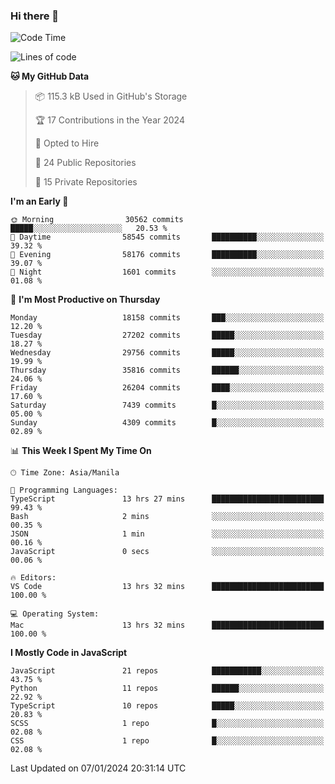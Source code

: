 ### Hi there 👋

<!--START_SECTION:waka-->
![Code Time](http://img.shields.io/badge/Code%20Time-512%20hrs%2046%20mins-blue)

![Lines of code](https://img.shields.io/badge/From%20Hello%20World%20I%27ve%20Written-61.4%20million%20lines%20of%20code-blue)

**🐱 My GitHub Data** 

> 📦 115.3 kB Used in GitHub's Storage 
 > 
> 🏆 17 Contributions in the Year 2024
 > 
> 💼 Opted to Hire
 > 
> 📜 24 Public Repositories 
 > 
> 🔑 15 Private Repositories 
 > 
**I'm an Early 🐤** 

```text
🌞 Morning                30562 commits       █████░░░░░░░░░░░░░░░░░░░░   20.53 % 
🌆 Daytime                58545 commits       ██████████░░░░░░░░░░░░░░░   39.32 % 
🌃 Evening                58176 commits       ██████████░░░░░░░░░░░░░░░   39.07 % 
🌙 Night                  1601 commits        ░░░░░░░░░░░░░░░░░░░░░░░░░   01.08 % 
```
📅 **I'm Most Productive on Thursday** 

```text
Monday                   18158 commits       ███░░░░░░░░░░░░░░░░░░░░░░   12.20 % 
Tuesday                  27202 commits       █████░░░░░░░░░░░░░░░░░░░░   18.27 % 
Wednesday                29756 commits       █████░░░░░░░░░░░░░░░░░░░░   19.99 % 
Thursday                 35816 commits       ██████░░░░░░░░░░░░░░░░░░░   24.06 % 
Friday                   26204 commits       ████░░░░░░░░░░░░░░░░░░░░░   17.60 % 
Saturday                 7439 commits        █░░░░░░░░░░░░░░░░░░░░░░░░   05.00 % 
Sunday                   4309 commits        █░░░░░░░░░░░░░░░░░░░░░░░░   02.89 % 
```


📊 **This Week I Spent My Time On** 

```text
🕑︎ Time Zone: Asia/Manila

💬 Programming Languages: 
TypeScript               13 hrs 27 mins      █████████████████████████   99.43 % 
Bash                     2 mins              ░░░░░░░░░░░░░░░░░░░░░░░░░   00.35 % 
JSON                     1 min               ░░░░░░░░░░░░░░░░░░░░░░░░░   00.16 % 
JavaScript               0 secs              ░░░░░░░░░░░░░░░░░░░░░░░░░   00.06 % 

🔥 Editors: 
VS Code                  13 hrs 32 mins      █████████████████████████   100.00 % 

💻 Operating System: 
Mac                      13 hrs 32 mins      █████████████████████████   100.00 % 
```

**I Mostly Code in JavaScript** 

```text
JavaScript               21 repos            ███████████░░░░░░░░░░░░░░   43.75 % 
Python                   11 repos            ██████░░░░░░░░░░░░░░░░░░░   22.92 % 
TypeScript               10 repos            █████░░░░░░░░░░░░░░░░░░░░   20.83 % 
SCSS                     1 repo              █░░░░░░░░░░░░░░░░░░░░░░░░   02.08 % 
CSS                      1 repo              █░░░░░░░░░░░░░░░░░░░░░░░░   02.08 % 
```




 Last Updated on 07/01/2024 20:31:14 UTC
<!--END_SECTION:waka-->

